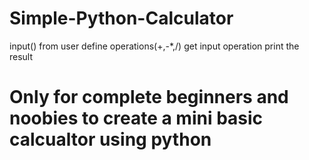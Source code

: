 # Simple-Python-Calculator
input() from user 
define operations(+,-*,/)
get input operation
print the result 

# Only for complete beginners and noobies to create a mini basic calcualtor using python
